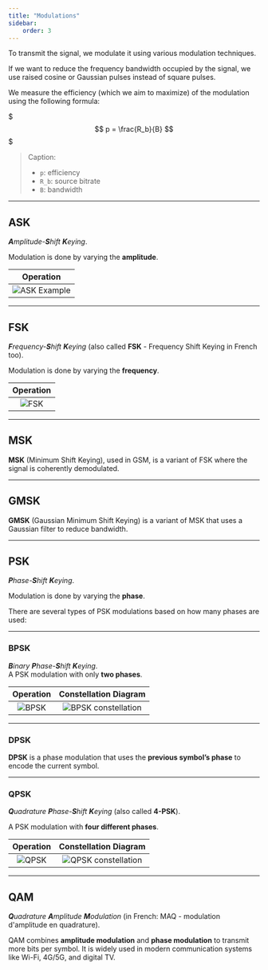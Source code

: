 ```yaml
---
title: "Modulations"
sidebar:
    order: 3
---
```


To transmit the signal, we modulate it using various modulation techniques.

If we want to reduce the frequency bandwidth occupied by the signal, we use raised cosine or Gaussian pulses instead of square pulses.

We measure the efficiency (which we aim to maximize) of the modulation using the following formula:

$$$
p = \frac{R_b}{B}
$$$

> Caption:
>
> - `p`: efficiency
> - `R_b`: source bitrate
> - `B`: bandwidth

---

## ASK

_**A**mplitude-**S**hift **K**eying_.

Modulation is done by varying the **amplitude**.

|                                                                                                        Operation                                                                                                         |
| :----------------------------------------------------------------------------------------------------------------------------------------------------------------------------------------------------------------------: |
| ![ASK Example](https://www.researchgate.net/profile/Ahmad_Fauzi_Abas/publication/221907745/figure/fig1/AS:670028466765837@1536758643863/Example-of-ASK-modulation-foramt-a-binary-signal-and-b-ASK-modulated-signal.png) |

---

## FSK

_**F**requency-**S**hift **K**eying_ (also called **FSK** - Frequency Shift Keying in French too).

Modulation is done by varying the **frequency**.

|                              Operation                              |
| :-----------------------------------------------------------------: |
| ![FSK](https://upload.wikimedia.org/wikipedia/commons/3/39/Fsk.svg) |

---

## MSK

**MSK** (Minimum Shift Keying), used in GSM, is a variant of FSK where the signal is coherently demodulated.

---

## GMSK

**GMSK** (Gaussian Minimum Shift Keying) is a variant of MSK that uses a Gaussian filter to reduce bandwidth.

---

## PSK

_**P**hase-**S**hift **K**eying_.

Modulation is done by varying the **phase**.

There are several types of PSK modulations based on how many phases are used:

---

### BPSK

_**B**inary **P**hase-**S**hift **K**eying_.  
A PSK modulation with only **two phases**.

|                                        Operation                                        |                                     Constellation Diagram                                      |
| :-------------------------------------------------------------------------------------: | :--------------------------------------------------------------------------------------------: |
| ![BPSK](https://i.pcmag.com/imagery/encyclopedia-terms/psk-_psk.fit_lim.size_1050x.gif) | ![BPSK constellation](https://upload.wikimedia.org/wikipedia/commons/4/41/BPSK_Gray_Coded.svg) |

---

### DPSK

**DPSK** is a phase modulation that uses the **previous symbol’s phase** to encode the current symbol.

---

### QPSK

_**Q**uadrature **P**hase-**S**hift **K**eying_ (also called **4-PSK**).

A PSK modulation with **four different phases**.

|                                        Operation                                        |                                     Constellation Diagram                                      |
| :-------------------------------------------------------------------------------------: | :--------------------------------------------------------------------------------------------: |
| ![QPSK](https://i.pcmag.com/imagery/encyclopedia-terms/psk-_qpsk.fit_lim.size_800x.gif) | ![QPSK constellation](https://upload.wikimedia.org/wikipedia/commons/8/8f/QPSK_Gray_Coded.svg) |

---

## QAM

_**Q**uadrature **A**mplitude **M**odulation_ (in French: MAQ - modulation d'amplitude en quadrature).

QAM combines **amplitude modulation** and **phase modulation** to transmit more bits per symbol. It is widely used in modern communication systems like Wi-Fi, 4G/5G, and digital TV.
